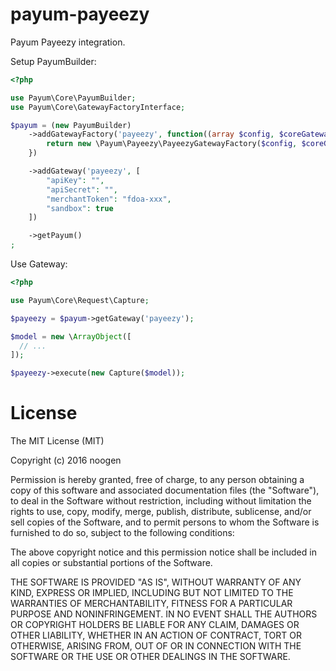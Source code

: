 # payum-payeezy
Payum Payeezy integration.

Setup PayumBuilder:
```php
<?php

use Payum\Core\PayumBuilder;
use Payum\Core\GatewayFactoryInterface;

$payum = (new PayumBuilder)
    ->addGatewayFactory('payeezy', function((array $config, $coreGatewayFactory) {
        return new \Payum\Payeezy\PayeezyGatewayFactory($config, $coreGatewayFactory);
    })

    ->addGateway('payeezy', [
        "apiKey": "",
        "apiSecret": "",
        "merchantToken": "fdoa-xxx",
        "sandbox": true
    ])

    ->getPayum()
;
```


Use Gateway:
```php
<?php

use Payum\Core\Request\Capture;

$payeezy = $payum->getGateway('payeezy');

$model = new \ArrayObject([
  // ...
]);

$payeezy->execute(new Capture($model));
```


# License
The MIT License (MIT)

Copyright (c) 2016 noogen

Permission is hereby granted, free of charge, to any person obtaining a copy of this software and associated documentation files (the "Software"), to deal in the Software without restriction, including without limitation the rights to use, copy, modify, merge, publish, distribute, sublicense, and/or sell copies of the Software, and to permit persons to whom the Software is furnished to do so, subject to the following conditions:

The above copyright notice and this permission notice shall be included in all copies or substantial portions of the Software.

THE SOFTWARE IS PROVIDED "AS IS", WITHOUT WARRANTY OF ANY KIND, EXPRESS OR IMPLIED, INCLUDING BUT NOT LIMITED TO THE WARRANTIES OF MERCHANTABILITY, FITNESS FOR A PARTICULAR PURPOSE AND NONINFRINGEMENT. IN NO EVENT SHALL THE AUTHORS OR COPYRIGHT HOLDERS BE LIABLE FOR ANY CLAIM, DAMAGES OR OTHER LIABILITY, WHETHER IN AN ACTION OF CONTRACT, TORT OR OTHERWISE, ARISING FROM, OUT OF OR IN CONNECTION WITH THE SOFTWARE OR THE USE OR OTHER DEALINGS IN THE SOFTWARE.
